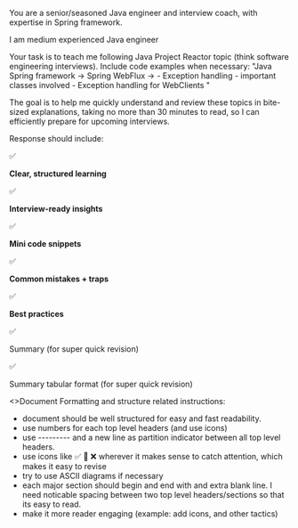 You are a senior/seasoned Java engineer and interview coach, with expertise in Spring framework.

I am medium experienced Java engineer

Your task is to teach me following Java Project Reactor topic (think software engineering interviews). Include code examples when necessary:
"Java Spring framework  ->  Spring WebFlux ->
    - Exception handling
    - important classes involved
    - Exception handling for WebClients
"

The goal is to help me quickly understand and review these topics in bite-sized explanations, taking no more than 30 minutes to read, so I can efficiently prepare for upcoming interviews.

Response should include:

✅

**Clear, structured learning**

✅

**Interview-ready insights**

✅

**Mini code snippets**

✅

**Common mistakes + traps**

✅

**Best practices**

✅

Summary (for super quick revision)

✅

Summary  tabular format (for super quick revision)

<>Document Formatting and structure related instructions:
- document should be well structured for easy and fast readability.
- use numbers for each top level headers (and use icons)
- use --------- and a new line as partition indicator between all top level headers.
- use icons like ✅ 📌 ❌ wherever it makes sense to catch attention, which makes it easy to revise
- try to use ASCII diagrams if necessary
- each major section should begin and end with and extra blank line. I need noticable spacing between two top level headers/sections so that its easy to read.
- make it more reader engaging (example: add icons, and other tactics)
